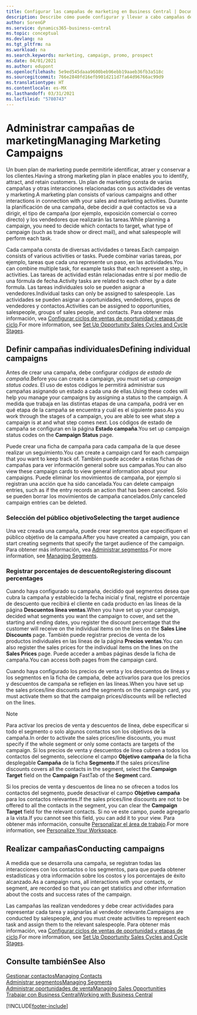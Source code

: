 ```yaml
---
title: Configurar las campañas de marketing en Business Central | Documentos de Microsoft
description: Describe cómo puede configurar y llevar a cabo campañas de marketing en Business Central para ayudarle a identificar, atraer y conservar a los clientes.
author: SorenGP
ms.service: dynamics365-business-central
ms.topic: conceptual
ms.devlang: na
ms.tgt_pltfrm: na
ms.workload: na
ms.search.keywords: marketing, campaign, promo, prospect
ms.date: 04/01/2021
ms.author: edupont
ms.openlocfilehash: 5e9ed545daaa9600beb96ebb19aaeb36fb3a518c
ms.sourcegitcommit: 766e2840fd16efb901d211d7fa64d96766ac99d9
ms.translationtype: HT
ms.contentlocale: es-MX
ms.lasthandoff: 03/31/2021
ms.locfileid: "5780743"
---
```

# <a name="managing-marketing-campaigns"></a><span data-ttu-id="84d03-103">Administrar campañas de marketing</span><span class="sxs-lookup"><span data-stu-id="84d03-103">Managing Marketing Campaigns</span></span>
<span data-ttu-id="84d03-104">Un buen plan de marketing puede permitirle identificar, atraer y conservar a los clientes.</span><span class="sxs-lookup"><span data-stu-id="84d03-104">Having a strong marketing plan in place enables you to identify, attract, and retain customers.</span></span> <span data-ttu-id="84d03-105">Un plan de marketing consta de varias campañas y otras interacciones relacionadas con sus actividades de ventas y marketing.</span><span class="sxs-lookup"><span data-stu-id="84d03-105">A marketing plan consists of various campaigns and other interactions in connection with your sales and marketing activities.</span></span> <span data-ttu-id="84d03-106">Durante la planificación de una campaña, debe decidir a qué contactos se va a dirigir, el tipo de campaña (por ejemplo, exposición comercial o correo directo) y los vendedores que realizarán las tareas.</span><span class="sxs-lookup"><span data-stu-id="84d03-106">While planning a campaign, you need to decide which contacts to target, what type of campaign (such as trade show or direct mail), and what salespeople will perform each task.</span></span>

<span data-ttu-id="84d03-107">Cada campaña consta de diversas actividades o tareas.</span><span class="sxs-lookup"><span data-stu-id="84d03-107">Each campaign consists of various activities or tasks.</span></span> <span data-ttu-id="84d03-108">Puede combinar varias tareas, por ejemplo, tareas que cada una represente un paso, en las actividades.</span><span class="sxs-lookup"><span data-stu-id="84d03-108">You can combine multiple task, for example tasks that each represent a step, in activities.</span></span> <span data-ttu-id="84d03-109">Las tareas de actividad están relacionadas entre sí por medio de una fórmula de fecha.</span><span class="sxs-lookup"><span data-stu-id="84d03-109">Activity tasks are related to each other by a date formula.</span></span> <span data-ttu-id="84d03-110">Las tareas individuales solo se pueden asignar a vendedores.</span><span class="sxs-lookup"><span data-stu-id="84d03-110">Individual tasks can only be assigned to salespeople.</span></span> <span data-ttu-id="84d03-111">Las actividades se pueden asignar a oportunidades, vendedores, grupos de vendedores y contactos.</span><span class="sxs-lookup"><span data-stu-id="84d03-111">Activities can be assigned to opportunities, salespeople, groups of sales people, and contacts.</span></span> <span data-ttu-id="84d03-112">Para obtener más información, vea [Configurar ciclos de ventas de oportunidad y etapas de ciclo](marketing-how-setup-opportunity-sales-cycles-stages.md).</span><span class="sxs-lookup"><span data-stu-id="84d03-112">For more information, see [Set Up Opportunity Sales Cycles and Cycle Stages](marketing-how-setup-opportunity-sales-cycles-stages.md).</span></span>

## <a name="defining-individual-campaigns"></a><span data-ttu-id="84d03-113">Definir campañas individuales</span><span class="sxs-lookup"><span data-stu-id="84d03-113">Defining individual campaigns</span></span>
<span data-ttu-id="84d03-114">Antes de crear una campaña, debe configurar *códigos de estado de campaña*.</span><span class="sxs-lookup"><span data-stu-id="84d03-114">Before you can create a campaign, you must set up *campaign status codes*.</span></span> <span data-ttu-id="84d03-115">El uso de estos códigos le permitirá administrar sus campañas asignando un estado a cada una de ellas.</span><span class="sxs-lookup"><span data-stu-id="84d03-115">Using these codes will help you manage your campaigns by assigning a status to the campaign.</span></span> <span data-ttu-id="84d03-116">A medida que trabaja en las distintas etapas de una campaña, podrá ver en qué etapa de la campaña se encuentra y cuál es el siguiente paso.</span><span class="sxs-lookup"><span data-stu-id="84d03-116">As you work through the stages of a campaign, you are able to see what step a campaign is at and what step comes next.</span></span> <span data-ttu-id="84d03-117">Los códigos de estado de campaña se configuran en la página **Estado campaña**.</span><span class="sxs-lookup"><span data-stu-id="84d03-117">You set up campaign status codes on the **Campaign Status** page.</span></span>

<span data-ttu-id="84d03-118">Puede crear una ficha de campaña para cada campaña de la que desee realizar un seguimiento.</span><span class="sxs-lookup"><span data-stu-id="84d03-118">You can create a campaign card for each campaign that you want to keep track of.</span></span> <span data-ttu-id="84d03-119">También puede acceder a estas fichas de campañas para ver información general sobre sus campañas.</span><span class="sxs-lookup"><span data-stu-id="84d03-119">You can also view these campaign cards to view general information about your campaigns.</span></span>
<span data-ttu-id="84d03-120">Puede eliminar los movimientos de campaña, por ejemplo si registran una acción que ha sido cancelada.</span><span class="sxs-lookup"><span data-stu-id="84d03-120">You can delete campaign entries, such as if the entry records an action that has been canceled.</span></span> <span data-ttu-id="84d03-121">Sólo se pueden borrar los movimientos de campaña cancelados.</span><span class="sxs-lookup"><span data-stu-id="84d03-121">Only canceled campaign entries can be deleted.</span></span>

### <a name="selecting-the-target-audience"></a><span data-ttu-id="84d03-122">Selección del público objetivo</span><span class="sxs-lookup"><span data-stu-id="84d03-122">Selecting the target audience</span></span>
<span data-ttu-id="84d03-123">Una vez creada una campaña, puede crear segmentos que especifiquen el público objetivo de la campaña.</span><span class="sxs-lookup"><span data-stu-id="84d03-123">After you have created a campaign, you can start creating segments that specify the target audience of the campaign.</span></span> <span data-ttu-id="84d03-124">Para obtener más información, vea [Administrar segmentos](marketing-segments.md).</span><span class="sxs-lookup"><span data-stu-id="84d03-124">For more information, see [Managing Segments](marketing-segments.md).</span></span>

### <a name="registering-discount-percentages"></a><span data-ttu-id="84d03-125">Registrar porcentajes de descuento</span><span class="sxs-lookup"><span data-stu-id="84d03-125">Registering discount percentages</span></span>
<span data-ttu-id="84d03-126">Cuando haya configurado su campaña, decidido qué segmentos desea que cubra la campaña y establecido la fecha inicial y final, registre el porcentaje de descuento que recibirá el cliente en cada producto en las líneas de la página **Descuentos línea ventas**.</span><span class="sxs-lookup"><span data-stu-id="84d03-126">When you have set up your campaign, decided what segments you want the campaign to cover, and set the starting and ending dates, you register the discount percentage that the customer will receive on the individual items on the lines on the **Sales Line Discounts** page.</span></span> <span data-ttu-id="84d03-127">También puede registrar precios de venta de los productos individuales en las líneas de la página **Precios ventas**.</span><span class="sxs-lookup"><span data-stu-id="84d03-127">You can also register the sales prices for the individual items on the lines on the **Sales Prices** page.</span></span> <span data-ttu-id="84d03-128">Puede acceder a ambas páginas desde la ficha de campaña.</span><span class="sxs-lookup"><span data-stu-id="84d03-128">You can access both pages from the campaign card.</span></span>

 <span data-ttu-id="84d03-129">Cuando haya configurado los precios de venta y los descuentos de líneas y los segmentos en la ficha de campaña, debe activarlos para que los precios y descuentos de campaña se reflejen en las líneas.</span><span class="sxs-lookup"><span data-stu-id="84d03-129">When you have set up the sales prices/line discounts and the segments on the campaign card, you must activate them so that the campaign prices/discounts will be reflected on the lines.</span></span>

> [!NOTE]  
>   <span data-ttu-id="84d03-130">Para activar los precios de venta y descuentos de línea, debe especificar si todo el segmento o solo algunos contactos son los objetivos de la campaña.</span><span class="sxs-lookup"><span data-stu-id="84d03-130">In order to activate the sales prices/line discounts, you must specify if the whole segment or only some contacts are targets of the campaign.</span></span> <span data-ttu-id="84d03-131">Si los precios de venta y descuentos de línea cubren a todos los contactos del segmento, seleccione el campo **Objetivo campaña** de la ficha desplegable **Campaña** de la ficha **Segmento**.</span><span class="sxs-lookup"><span data-stu-id="84d03-131">If the sales prices/line discounts covers all the contacts in the segment, select the **Campaign Target** field on the **Campaign** FastTab of the **Segment** card.</span></span>

<span data-ttu-id="84d03-132">Si los precios de venta y descuentos de línea no se ofrecen a todos los contactos del segmento, puede desactivar el campo **Objetivo campaña** para los contactos relevantes.</span><span class="sxs-lookup"><span data-stu-id="84d03-132">If the sales prices/line discounts are not to be offered to all the contacts in the segment, you can clear the **Campaign Target** field for the relevant contacts.</span></span> <span data-ttu-id="84d03-133">Si no ve este campo, puede agregarlo a la vista.</span><span class="sxs-lookup"><span data-stu-id="84d03-133">If you cannot see this field, you can add it to your view.</span></span> <span data-ttu-id="84d03-134">Para obtener más información, consulte [Personalizar el área de trabajo](ui-personalization-user.md).</span><span class="sxs-lookup"><span data-stu-id="84d03-134">For more information, see [Personalize Your Workspace](ui-personalization-user.md).</span></span>

## <a name="conducting-campaigns"></a><span data-ttu-id="84d03-135">Realizar campañas</span><span class="sxs-lookup"><span data-stu-id="84d03-135">Conducting campaigns</span></span>
<span data-ttu-id="84d03-136">A medida que se desarrolla una campaña, se registran todas las interacciones con los contactos o los segmentos, para que pueda obtener estadísticas y otra información sobre los costos y los porcentajes de éxito alcanzado.</span><span class="sxs-lookup"><span data-stu-id="84d03-136">As a campaign runs, all interactions with your contacts, or segment, are recorded so that you can get statistics and other information about the costs and success rates of the campaign.</span></span>

<span data-ttu-id="84d03-137">Las campañas las realizan vendedores y debe crear actividades para representar cada tarea y asignarlas al vendedor relevante.</span><span class="sxs-lookup"><span data-stu-id="84d03-137">Campaigns are conducted by salespeople, and you must create activities to represent each task and assign them to the relevant salespeople.</span></span> <span data-ttu-id="84d03-138">Para obtener más información, vea [Configurar ciclos de ventas de oportunidad y etapas de ciclo](marketing-how-setup-opportunity-sales-cycles-stages.md).</span><span class="sxs-lookup"><span data-stu-id="84d03-138">For more information, see [Set Up Opportunity Sales Cycles and Cycle Stages](marketing-how-setup-opportunity-sales-cycles-stages.md).</span></span>

## <a name="see-also"></a><span data-ttu-id="84d03-139">Consulte también</span><span class="sxs-lookup"><span data-stu-id="84d03-139">See Also</span></span>
[<span data-ttu-id="84d03-140">Gestionar contactos</span><span class="sxs-lookup"><span data-stu-id="84d03-140">Managing Contacts</span></span>](marketing-contacts.md)  
[<span data-ttu-id="84d03-141">Administrar segmentos</span><span class="sxs-lookup"><span data-stu-id="84d03-141">Managing Segments</span></span>](marketing-segments.md)  
[<span data-ttu-id="84d03-142">Administrar oportunidades de venta</span><span class="sxs-lookup"><span data-stu-id="84d03-142">Managing Sales Opportunities</span></span>](marketing-manage-sales-opportunities.md)  
[<span data-ttu-id="84d03-143">Trabajar con Business Central</span><span class="sxs-lookup"><span data-stu-id="84d03-143">Working with Business Central</span></span>](ui-work-product.md)  


[!INCLUDE[footer-include](includes/footer-banner.md)]